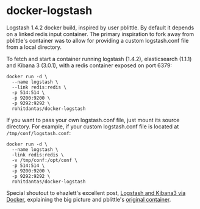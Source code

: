 docker-logstash
===============

Logstash 1.4.2 docker build, inspired by user pblittle. By default it depends on a linked redis input container. The primary inspiration to fork away from pblittle's container was to allow for providing a custom logstash.conf file from a local directory.

To fetch and start a container running logstash (1.4.2), elasticsearch (1.1.1) and Kibana 3 (3.0.1), with a redis container exposed on port 6379:

	docker run -d \
	  --name logstash \
	  --link redis:redis \
	  -p 514:514 \
	  -p 9200:9200 \
	  -p 9292:9292 \
	  rohitdantas/docker-logstash

If you want to pass your own logstash.conf file, just mount its source directory. For example, if your custom logstash.conf file is located at `/tmp/conf/logstash.conf`:

	docker run -d \
	  --name logstash \
	  -link redis:redis \
	  -v /tmp/conf:/opt/conf \
	  -p 514:514 \
	  -p 9200:9200 \
	  -p 9292:9292 \
	  rohitdantas/docker-logstash

Special shoutout to ehazlett's excellent post, [Logstash and Kibana3 via Docker][1], explaining the big picture and pblittle's [original container][2].

  [1]: http://ehazlett.github.io/applications/2013/08/28/logstash-kibana/
  [2]: https://github.com/pblittle/docker-logstash
